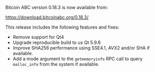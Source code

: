 Bitcoin ABC version 0.18.3 is now available from:

  <https://download.bitcoinabc.org/0.18.3/>

This release includes the following features and fixes:
 - Remove support for Qt4
 - Upgrade reproducible build to us Qt 5.9.6
 - Improve SHA256 performance using SSE4.1, AVX2 and/or SHA if available.
 - Add a mode argument to the `getmemoryinfo` RPC call to query `malloc_info` from the system if available.


